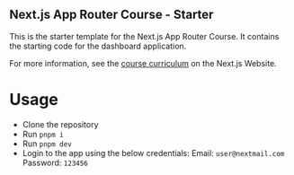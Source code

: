 ## Next.js App Router Course - Starter

This is the starter template for the Next.js App Router Course. It contains the starting code for the dashboard application.

For more information, see the [course curriculum](https://nextjs.org/learn) on the Next.js Website.

# Usage

- Clone the repository
- Run `pnpm i`
- Run `pnpm dev`
- Login to the app using the below credentials:
  Email: `user@nextmail.com`
  Password: `123456`
